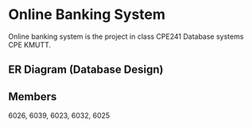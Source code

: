# Online Banking System

Online banking system is the project in class CPE241 Database systems CPE KMUTT.

## ER Diagram (Database Design)

## Members

6026, 6039, 6023, 6032, 6025
